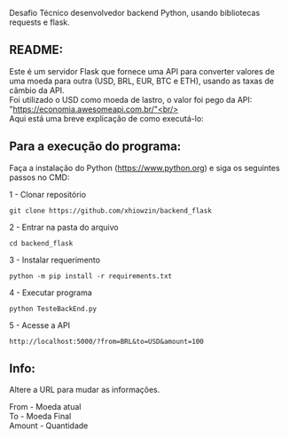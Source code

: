 Desafio Técnico desenvolvedor backend Python, usando bibliotecas requests e flask.

## README:
 Este é um servidor Flask que fornece uma API para converter valores de uma moeda para outra (USD, BRL, EUR, BTC e ETH), usando as taxas de câmbio da API.<br/>
 Foi utilizado o USD como moeda de lastro, o valor foi pego da API: "https://economia.awesomeapi.com.br/"<br/>
 <br/>Aqui está uma breve explicação de como executá-lo:

## Para a execução do programa:
 Faça a instalação do Python (https://www.python.org) e siga os seguintes passos no CMD:

1 - Clonar repositório
```
git clone https://github.com/xhiowzin/backend_flask
```
2 - Entrar na pasta do arquivo
```
cd backend_flask
```
3 - Instalar requerimento
```
python -m pip install -r requirements.txt
```
4 - Executar programa
```
python TesteBackEnd.py
```
5 - Acesse a API
```
http://localhost:5000/?from=BRL&to=USD&amount=100
```

## Info:
 Altere a URL para mudar as informações.

 From - Moeda atual<br/>
 To - Moeda Final<br/>
 Amount - Quantidade<br/>
